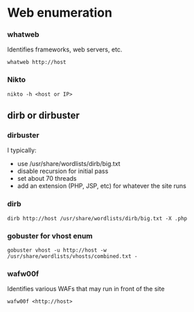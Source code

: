 # Web enumeration

### whatweb
Identifies frameworks, web servers, etc.
  
    whatweb http://host

### Nikto
    nikto -h <host or IP>

## dirb or dirbuster

### dirbuster
I typically:
* use /usr/share/wordlists/dirb/big.txt
* disable recursion for initial pass
* set about 70 threads
* add an extension (PHP, JSP, etc) for whatever the site runs

### dirb

    dirb http://host /usr/share/wordlists/dirb/big.txt -X .php
### gobuster for vhost enum
    gobuster vhost -u http://host -w /usr/share/wordlists/vhosts/combined.txt -
  
### wafw00f
Identifies various WAFs that may run in front of the site

    wafw00f <http://host>
  
